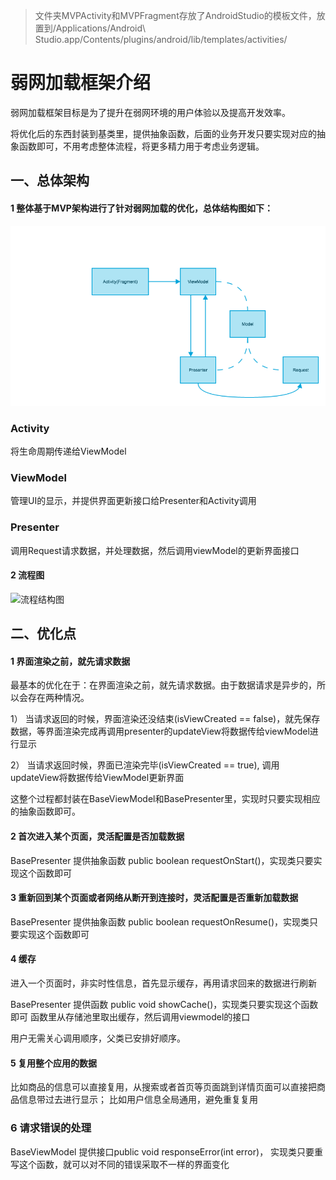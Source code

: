 > 文件夹MVPActivity和MVPFragment存放了AndroidStudio的模板文件，放置到/Applications/Android\ Studio.app/Contents/plugins/android/lib/templates/activities/

# 弱网加载框架介绍

弱网加载框架目标是为了提升在弱网环境的用户体验以及提高开发效率。

将优化后的东西封装到基类里，提供抽象函数，后面的业务开发只要实现对应的抽象函数即可，不用考虑整体流程，将更多精力用于考虑业务逻辑。

## 一、总体架构

#### 1 整体基于MVP架构进行了针对弱网加载的优化，总体结构图如下：

![结构图](https://github.com/or0fun/AndroidMVPFramework/blob/master/%E5%BC%B1%E7%BD%91%E6%A1%86%E6%9E%B6%E7%BB%93%E6%9E%84%E5%9B%BE.png?raw=true)


### Activity

将生命周期传递给ViewModel

### ViewModel

管理UI的显示，并提供界面更新接口给Presenter和Activity调用

### Presenter

调用Request请求数据，并处理数据，然后调用viewModel的更新界面接口


#### 2 流程图


![流程结构图](http://git.showjoy.net/showjoywireless/showjoywireless_doc/raw/master/android/image/%E5%BC%B1%E7%BD%91%E5%8A%A0%E8%BD%BD%E6%A1%86%E6%9E%B6%E6%B5%81%E7%A8%8B.png)

## 二、优化点

#### 1 界面渲染之前，就先请求数据

最基本的优化在于：在界面渲染之前，就先请求数据。由于数据请求是异步的，所以会存在两种情况。

1） 当请求返回的时候，界面渲染还没结束(isViewCreated == false)，就先保存数据，等界面渲染完成再调用presenter的updateView将数据传给viewModel进行显示

2） 当请求返回时候，界面已渲染完毕(isViewCreated == true), 调用updateView将数据传给ViewModel更新界面

这整个过程都封装在BaseViewModel和BasePresenter里，实现时只要实现相应的抽象函数即可。

#### 2 首次进入某个页面，灵活配置是否加载数据

BasePresenter 提供抽象函数 public boolean requestOnStart()，实现类只要实现这个函数即可

#### 3 重新回到某个页面或者网络从断开到连接时，灵活配置是否重新加载数据

BasePresenter 提供抽象函数 public boolean requestOnResume()，实现类只要实现这个函数即可

#### 4 缓存

进入一个页面时，非实时性信息，首先显示缓存，再用请求回来的数据进行刷新

BasePresenter 提供函数 public void showCache()，实现类只要实现这个函数即可
函数里从存储池里取出缓存，然后调用viewmodel的接口

用户无需关心调用顺序，父类已安排好顺序。

#### 5 复用整个应用的数据

比如商品的信息可以直接复用，从搜索或者首页等页面跳到详情页面可以直接把商品信息带过去进行显示；
比如用户信息全局通用，避免重复复用

### 6 请求错误的处理

BaseViewModel 提供接口public void responseError(int error)， 实现类只要重写这个函数，就可以对不同的错误采取不一样的界面变化

